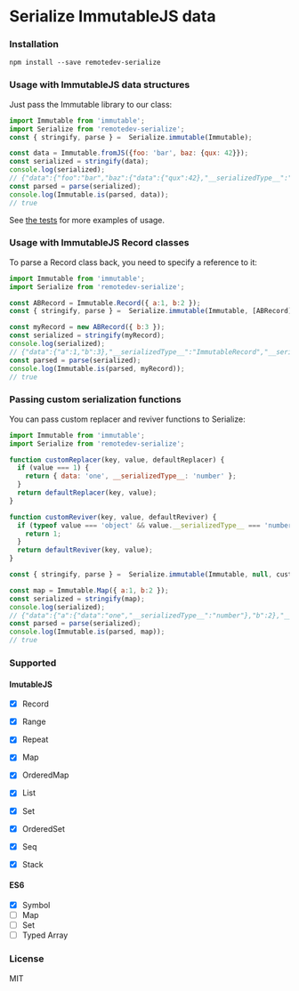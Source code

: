 Serialize ImmutableJS data
==============================

### Installation

```
npm install --save remotedev-serialize
```

### Usage with ImmutableJS data structures

Just pass the Immutable library to our class:

```js
import Immutable from 'immutable';
import Serialize from 'remotedev-serialize';
const { stringify, parse } =  Serialize.immutable(Immutable);

const data = Immutable.fromJS({foo: 'bar', baz: {qux: 42}});
const serialized = stringify(data);
console.log(serialized);
// {"data":{"foo":"bar","baz":{"data":{"qux":42},"__serializedType__":"ImmutableMap"}},"__serializedType__":"ImmutableMap"}
const parsed = parse(serialized);
console.log(Immutable.is(parsed, data));
// true
```

See [the tests](https://github.com/zalmoxisus/remotedev-serialize/blob/master/test/immutable.spec.js) for more examples of usage.

### Usage with ImmutableJS Record classes

To parse a Record class back, you need to specify a reference to it:

```js
import Immutable from 'immutable';
import Serialize from 'remotedev-serialize';

const ABRecord = Immutable.Record({ a:1, b:2 });
const { stringify, parse } =  Serialize.immutable(Immutable, [ABRecord]);

const myRecord = new ABRecord({ b:3 });
const serialized = stringify(myRecord);
console.log(serialized);
// {"data":{"a":1,"b":3},"__serializedType__":"ImmutableRecord","__serializedRef__":0}
const parsed = parse(serialized);
console.log(Immutable.is(parsed, myRecord));
// true
```

### Passing custom serialization functions

You can pass custom replacer and reviver functions to Serialize:

```js
import Immutable from 'immutable';
import Serialize from 'remotedev-serialize';

function customReplacer(key, value, defaultReplacer) {
  if (value === 1) {
    return { data: 'one', __serializedType__: 'number' };
  }
  return defaultReplacer(key, value);
}

function customReviver(key, value, defaultReviver) {
  if (typeof value === 'object' && value.__serializedType__ === 'number' && value.data === 'one') {
    return 1;
  }
  return defaultReviver(key, value);
}

const { stringify, parse } =  Serialize.immutable(Immutable, null, customReplacer, customReviver);

const map = Immutable.Map({ a:1, b:2 });
const serialized = stringify(map);
console.log(serialized);
// {"data":{"a":{"data":"one","__serializedType__":"number"},"b":2},"__serializedType__":"ImmutableMap"}
const parsed = parse(serialized);
console.log(Immutable.is(parsed, map));
// true
```

### Supported

#### ImutableJS

- [x] Record
- [x] Range
- [x] Repeat
- [x] Map
- [x] OrderedMap
- [x] List
- [x] Set
- [x] OrderedSet
- [x] Seq
- [x] Stack


#### ES6

- [x] Symbol
- [ ] Map
- [ ] Set
- [ ] Typed Array

### License

MIT
